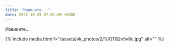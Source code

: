 ```yaml
---
title: "Извините..."
date: 2022-10-25 07:01:00 +0300
---
```


Извините...

{% include media.html f="/assets/vk_photos/2/1UOTB2v5v8c.jpg" alt="" %}
